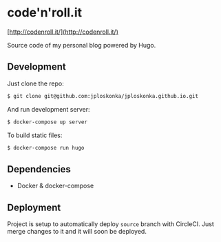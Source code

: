 # code'n'roll.it
[http://codenroll.it/](http://codenroll.it/)

Source code of my personal blog powered by Hugo.

## Development
Just clone the repo:

``` sh
$ git clone git@github.com:jploskonka/jploskonka.github.io.git
```

And run development server:

``` sh
$ docker-compose up server
```

To build static files:

``` sh
$ docker-compose run hugo
```

## Dependencies
- Docker & docker-compose

## Deployment
Project is setup to automatically deploy `source` branch with CircleCI. Just
merge changes to it and it will soon be deployed.
